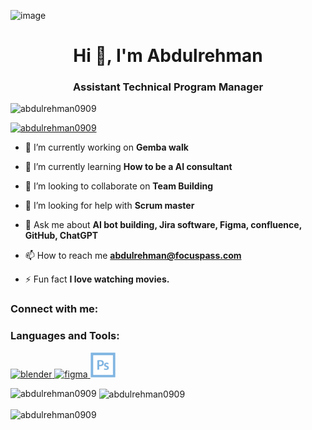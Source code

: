 ![image](https://github.com/Abdulrehman0909/Abdulrehman0909/assets/142018449/533091b0-2446-4f0c-b78e-3ce17f23bec9)


<h1 align="center">Hi 👋, I'm Abdulrehman</h1>
<h3 align="center">Assistant Technical Program Manager</h3>

<p align="left"> <img src="https://komarev.com/ghpvc/?username=abdulrehman0909&label=Profile%20views&color=0e75b6&style=flat" alt="abdulrehman0909" /> </p>

<p align="left"> <a href="https://github.com/ryo-ma/github-profile-trophy"><img src="https://github-profile-trophy.vercel.app/?username=abdulrehman0909" alt="abdulrehman0909" /></a> </p>

- 🔭 I’m currently working on **Gemba walk**

- 🌱 I’m currently learning **How to be a AI consultant**

- 👯 I’m looking to collaborate on **Team Building**

- 🤝 I’m looking for help with **Scrum master**

- 💬 Ask me about **AI bot building, Jira software, Figma, confluence, GitHub, ChatGPT**

- 📫 How to reach me **abdulrehman@focuspass.com**

- ⚡ Fun fact **I love watching movies.**

<h3 align="left">Connect with me:</h3>
<p align="left">
</p>

<h3 align="left">Languages and Tools:</h3>
<p align="left"> <a href="https://www.blender.org/" target="_blank" rel="noreferrer"> <img src="https://download.blender.org/branding/community/blender_community_badge_white.svg" alt="blender" width="40" height="40"/> </a> <a href="https://www.figma.com/" target="_blank" rel="noreferrer"> <img src="https://www.vectorlogo.zone/logos/figma/figma-icon.svg" alt="figma" width="40" height="40"/> </a> <a href="https://www.photoshop.com/en" target="_blank" rel="noreferrer"> <img src="https://raw.githubusercontent.com/devicons/devicon/master/icons/photoshop/photoshop-line.svg" alt="photoshop" width="40" height="40"/> </a> </p>

<p><img align="left" src="https://github-readme-stats.vercel.app/api/top-langs?username=abdulrehman0909&show_icons=true&locale=en&layout=compact" alt="abdulrehman0909" /></p>

<p>&nbsp;<img align="center" src="https://github-readme-stats.vercel.app/api?username=abdulrehman0909&show_icons=true&locale=en" alt="abdulrehman0909" /></p>

<p><img align="center" src="https://github-readme-streak-stats.herokuapp.com/?user=abdulrehman0909&" alt="abdulrehman0909" /></p>
